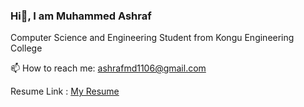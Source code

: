 ### Hi👋, I am Muhammed Ashraf

Computer Science and Engineering Student from Kongu Engineering College

📫 How to reach me: ashrafmd1106@gmail.com

Resume Link : [My Resume](https://drive.google.com/file/d/14z_v2b8efrcnL1QGEUPjrn_tkxm5TC1L/view?usp=sharing)
<!--
**ashraf-md06/ashraf-md06** is a ✨ _special_ ✨ repository because its `README.md` (this file) appears on your GitHub profile.

Here are some ideas to get you started:

- 🔭 I’m currently working on ...
- 🌱 I’m currently learning ...
- 👯 I’m looking to collaborate on ...
- 🤔 I’m looking for help with ...
- 💬 Ask me about ...
- 📫 How to reach me: ...
- 😄 Pronouns: ...
- ⚡ Fun fact: ...
-->
